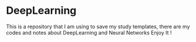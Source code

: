# DeepLearning

This is a repository that I am using to save my study templates, there are my codes and notes about DeepLearning and Neural Networks
Enjoy It !
